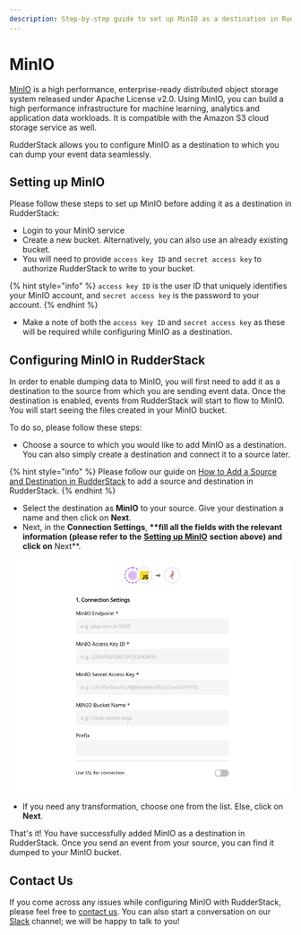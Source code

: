 ```yaml
---
description: Step-by-step guide to set up MinIO as a destination in RudderStack.
---
```


# MinIO

[MinIO](https://min.io/) is a high performance, enterprise-ready distributed object storage system released under Apache License v2.0. Using MinIO, you can build a high performance infrastructure for machine learning, analytics and application data workloads. It is compatible with the Amazon S3 cloud storage service as well.

RudderStack allows you to configure MinIO as a destination to which you can dump your event data seamlessly.

## Setting up MinIO

Please follow these steps to set up MinIO before adding it as a destination in RudderStack:

* Login to your MinIO service
* Create a new bucket. Alternatively, you can also use an already existing bucket.
* You will need to provide `access key ID` and `secret access key` to authorize RudderStack to write to your bucket.

{% hint style="info" %}
`access key ID` is the user ID that uniquely identifies your MinIO account, and `secret access key` is the password to your account.
{% endhint %}

* Make a note of both the `access key ID` and `secret access key` as these will be required while configuring MinIO as a destination.

## **Configuring** MinIO **in RudderStack**

In order to enable dumping data to MinIO, you will first need to add it as a destination to the source from which you are sending event data. Once the destination is enabled, events from RudderStack will start to flow to MinIO. You will start seeing the files created in your MinIO bucket.

To do so, please follow these steps:

* Choose a source to which you would like to add MinIO as a destination. You can also simply create a destination and connect it to a source later.

{% hint style="info" %}
Please follow our guide on [How to Add a Source and Destination in RudderStack](https://docs.rudderstack.com/how-to-guides/adding-source-and-destination-rudderstack) to add a source and destination in RudderStack.
{% endhint %}

* Select the destination as **MinIO** to your source. Give your destination a name and then click on **Next**.
* Next, in the **Connection Settings**, **\*\*fill all the fields with the relevant information \(please refer to the** [**Setting up MinIO**](https://docs.rudderstack.com/destinations/minio#setting-up-minio) **section above\) and click on** Next\*\*.

![MinIO connection settings](../.gitbook/assets/screenshot-2020-02-26-at-7.22.29-pm.png)

* If you need any transformation, choose one from the list. Else, click on **Next**.

That's it! You have successfully added MinIO as a destination in RudderStack. Once you send an event from your source, you can find it dumped to your MinIO bucket.

## Contact Us

If you come across any issues while configuring MinIO with RudderStack, please feel free to [contact us](mailto:%20contact@rudderstack.com). You can also start a conversation on our [Slack](https://resources.rudderstack.com/join-rudderstack-slack) channel; we will be happy to talk to you!

